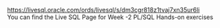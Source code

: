 https://livesql.oracle.com/ords/livesql/s/dm3cgr818z1tvaj7xn35ur6li   
You can find the Live SQL Page for Week -2 PL/SQL Hands-on exercises
